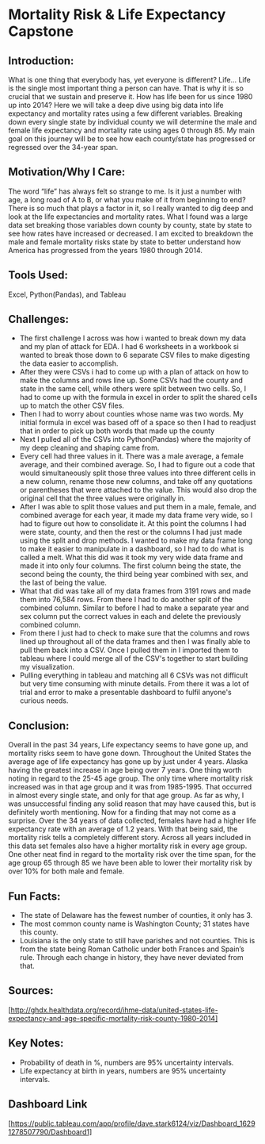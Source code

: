 
# **Mortality Risk & Life Expectancy Capstone**

 ## **Introduction:** 
What is one thing that everybody has, yet everyone is different? 
Life… Life is the single most important thing a person can have. That is 
why it is so crucial that we sustain and preserve it. How has life been 
for us since 1980 up into 2014? Here we will take a deep dive using big 
data into life expectancy and mortality rates using a few different 
variables. Breaking down every single state by individual county we will 
determine the male and female life expectancy and mortality rate using ages 
0 through 85. My main goal on this journey will be to see how each 
county/state has progressed or regressed over the 34-year span. 


## **Motivation/Why I Care:**
The word “life” has always felt so strange to me. Is it just a number with 
age, a long road of A to B, or what you make of it from beginning to end? 
There is so much that plays a factor in it, so I really wanted to dig deep
and look at the life expectancies and mortality rates. What I found was a 
large data set breaking those variables down county by county, state by 
state to see how rates have increased or decreased. I am excited to
breakdown the male and female mortality risks state by state to better
understand how America has progressed from the years 1980 through 2014.

## **Tools Used:**
Excel, Python(Pandas), and Tableau


## **Challenges:** 
- The first challenge I across was how i wanted to break down my data and my 
plan of attack for EDA. I had 6 worksheets in a workbook si wanted to break 
those down to 6 separate CSV files to make digesting the data easier to
accomplish.
- After they were CSVs i had to come up with a plan of attack on how to make
the columns and rows line up. Some CSVs had the county and state in the 
same cell, while others were split between two cells. So, I had to come 
up with the formula in excel in order to split the shared cells up to
match the other CSV files.
- Then I had to worry about counties whose name was two words. My initial
 formula in excel was based off of a space so then I had to readjust that
 in order to pick up both words that made up the county
- Next I pulled all of the CSVs into Python(Pandas) where the majority
 of my deep cleaning and shaping came from.
- Every cell had three values in it. There was a male average, a female
average, and their combined average. So, I had to figure out a code 
that would simultaneously split those three values into three different
cells in a new column, rename those new columns, and take off any 
quotations or parentheses that were attached to the value. This would 
also drop the original cell that the three values were originally in.
- After I was able to split those values and put them in a male, female,
and combined average for each year, it made my data frame very wide, so I
had to figure out how to consolidate it. At this point the columns I had 
were state, county, and then the rest or the columns I had just made using 
the split and drop methods. I wanted to make my data frame long to make it 
easier to manipulate in a dashboard, so I had to do what is called a melt. 
What this did was it took my very wide data frame and made it into only four 
columns. The first column being the state, the second being the county, the 
third being year combined with sex, and the last of being the value.
- What that did was take all of my data frames from 3191 rows 
and made them into 76,584 rows. From there I had to do another 
split of the combined column. Similar to before I had to make a separate
year and sex column put the correct values in each and delete the previously
combined column.
- From there I just had to check to make sure that the columns and rows 
lined up throughout all of the data frames and then I was finally able to 
pull them back into a CSV. Once I pulled them in I imported them to tableau 
where I could merge all of the CSV's together to start building my 
visualization.
- Pulling everything in tableau and matching all 6 CSVs was not difficult 
but very time consuming with minute details. From there it was a lot of 
trial and error to make a presentable dashboard to fulfil anyone's curious
needs. 

## **Conclusion:** 
Overall in the past 34 years, Life expectancy seems to have gone up, and mortality
risks seem to have gone down. Throughout the United States the average age of 
life expectancy has gone up by just under 4 years. Alaska having the greatest
increase in age being over 7 years. One thing worth noting in regard to the 25-45
age group. The only time where mortality risk increased was in that age group and
it was from 1985-1995. That occurred in almost every single state, and only for
that age group. As far as why, I was unsuccessful finding any solid reason that 
may have caused this, but is definitely worth mentioning. Now for a finding that 
may not come as a surprise. Over the 34 years of data collected, females have 
had a higher life expectancy rate with an average of 1.2 years. With that being 
said, the mortality risk tells a completely different story. Across all years 
included in this data set females also have a higher mortality risk in every age 
group. One other neat find in regard to the mortality risk over the time span, 
for the age group 65 through 85 we have been able to lower their mortality risk 
by over 10% for both male and female.

## **Fun Facts:**
- The state of Delaware has the fewest number of counties, it only has 3.
- The most common county name is Washington County; 31 states have this county.
- Louisiana is the only state to still have parishes and not counties. This is 
from the state being Roman Catholic under both Frances and Spain’s rule.
Through each change in history, they have never deviated from that.

## **Sources:**
[http://ghdx.healthdata.org/record/ihme-data/united-states-life-expectancy-and-age-specific-mortality-risk-county-1980-2014]




 
 ## **Key Notes:** 
- Probability of death in %, numbers are 95% uncertainty intervals.
- Life expectancy at birth in years, numbers are 95% uncertainty intervals.

## **Dashboard Link** 
[https://public.tableau.com/app/profile/dave.stark6124/viz/Dashboard_16291278507790/Dashboard1]
